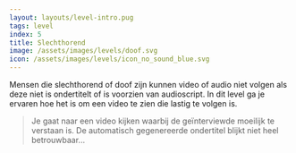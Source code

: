 ```yaml
---
layout: layouts/level-intro.pug
tags: level
index: 5
title: Slechthorend
image: /assets/images/levels/doof.svg
icon: /assets/images/levels/icon_no_sound_blue.svg
---
```


Mensen die slechthorend of doof zijn kunnen video of audio niet volgen als deze niet is ondertitelt of is voorzien van audioscript. In dit level ga je ervaren hoe het is om een video te zien die lastig te volgen is.

> Je gaat naar een video kijken waarbij de geïnterviewde moeilijk te verstaan is. De automatisch gegenereerde ondertitel blijkt niet heel betrouwbaar...